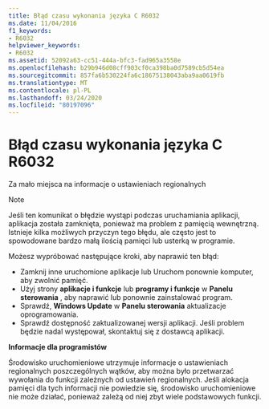 ```yaml
---
title: Błąd czasu wykonania języka C R6032
ms.date: 11/04/2016
f1_keywords:
- R6032
helpviewer_keywords:
- R6032
ms.assetid: 52092a63-cc51-444a-bfc3-fad965a3558e
ms.openlocfilehash: b29b946d08cff903cf0ca398ba0d7589cb5d54ea
ms.sourcegitcommit: 857fa6b530224fa6c18675138043aba9aa0619fb
ms.translationtype: MT
ms.contentlocale: pl-PL
ms.lasthandoff: 03/24/2020
ms.locfileid: "80197096"
---
```

# <a name="c-runtime-error-r6032"></a>Błąd czasu wykonania języka C R6032

Za mało miejsca na informacje o ustawieniach regionalnych

> [!NOTE]
> Jeśli ten komunikat o błędzie wystąpi podczas uruchamiania aplikacji, aplikacja została zamknięta, ponieważ ma problem z pamięcią wewnętrzną. Istnieje kilka możliwych przyczyn tego błędu, ale często jest to spowodowane bardzo małą ilością pamięci lub usterką w programie.
>
> Możesz wypróbować następujące kroki, aby naprawić ten błąd:
>
> - Zamknij inne uruchomione aplikacje lub Uruchom ponownie komputer, aby zwolnić pamięć.
> - Użyj strony **aplikacje i funkcje** lub **programy i funkcje** w **Panelu sterowania** , aby naprawić lub ponownie zainstalować program.
> - Sprawdź, **Windows Update** w **Panelu sterowania** aktualizacje oprogramowania.
> - Sprawdź dostępność zaktualizowanej wersji aplikacji. Jeśli problem będzie nadal występował, skontaktuj się z dostawcą aplikacji.

**Informacje dla programistów**

Środowisko uruchomieniowe utrzymuje informacje o ustawieniach regionalnych poszczególnych wątków, aby można było przetwarzać wywołania do funkcji zależnych od ustawień regionalnych. Jeśli alokacja pamięci dla tych informacji nie powiedzie się, środowisko uruchomieniowe nie może działać, ponieważ zależą od niej zbyt wiele podstawowych funkcji.
